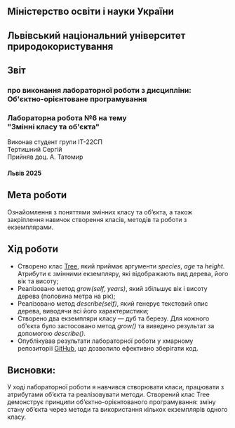 ## Міністерство освіти і науки України  
## Львівський національний університет природокористування
## Звіт 
### про виконання лабораторної роботи з дисципліни: <br> Об'єктно-орієнтоване програмування 
### Лабораторна робота №6 на тему <br> "Змінні класу та об'єкта"
Виконав студент групи ІТ-22СП <br> Тертишний Сергій
<br> Прийняв доц. А. Татомир

#### Львів 2025

## Мета роботи 
Ознайомлення з поняттями змінних класу та об’єкта, а також закріплення навичок створення класів, методів та роботи з екземплярами.

## Хід роботи
- Створено клас [Tree](classes.py), який приймає аргументи *species*, *age* та *height*. Атрибути є змінними екземпляру, які відображають вид дерева, його вік та висоту;
- Реалізовано метод *grow(self, years)*, який збільшує вік і висоту дерева (половина метра на рік);
- Реалізовано метод *describe(self)*, який генерує текстовий опис дерева, виводячи всі його характеристики;
- Створено два екземпляри класу — дуб та березу. Для кожного об'єкта було застосовано метод *grow()* та виведено результат за допомогою *describe()*.
- Опублікував результати лабораторної роботи у хмарному репозиторії [GitHub](https://github.com/xsp1ke83/oop-it-2025/tree/master/TertishniySergii), що дозволило ефективно зберігати код.

## Висновки: 
У ході лабораторної роботи я навчився створювати класи, працювати з атрибутами об’єкта та реалізовувати методи. Створений клас Tree демонструє принципи об’єктно-орієнтованого програмування: зміну стану об’єкта через методи та використання кількох екземплярів одного класу.
